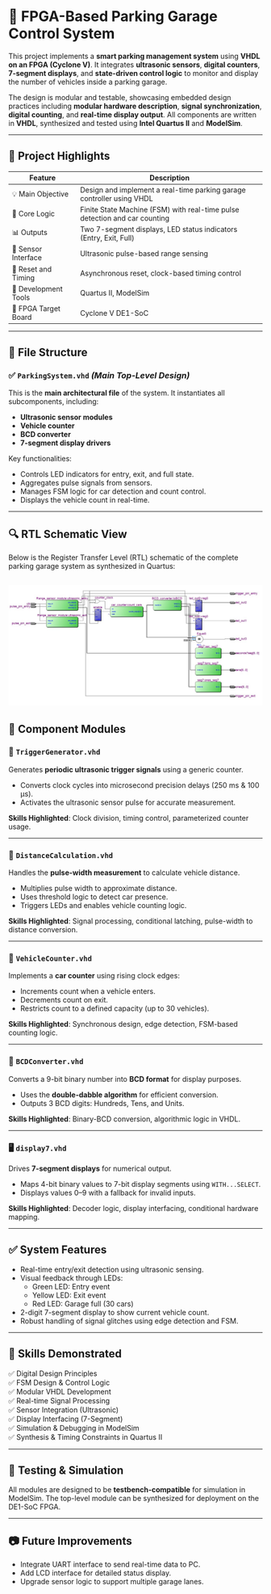# 🚗 FPGA-Based Parking Garage Control System

This project implements a **smart parking management system** using **VHDL on an FPGA (Cyclone V)**. It integrates **ultrasonic sensors**, **digital counters**, **7-segment displays**, and **state-driven control logic** to monitor and display the number of vehicles inside a parking garage. 

The design is modular and testable, showcasing embedded design practices including **modular hardware description**, **signal synchronization**, **digital counting**, and **real-time display output**. All components are written in **VHDL**, synthesized and tested using **Intel Quartus II** and **ModelSim**.

---

## 🧠 Project Highlights

| Feature                        | Description |
|-------------------------------|-------------|
| 💡 Main Objective             | Design and implement a real-time parking garage controller using VHDL |
| 🧮 Core Logic                 | Finite State Machine (FSM) with real-time pulse detection and car counting |
| 📊 Outputs                    | Two 7-segment displays, LED status indicators (Entry, Exit, Full) |
| 📏 Sensor Interface           | Ultrasonic pulse-based range sensing |
| 🔄 Reset and Timing           | Asynchronous reset, clock-based timing control |
| 🔬 Development Tools          | Quartus II, ModelSim |
| 🧩 FPGA Target Board          | Cyclone V DE1-SoC |

---

## 📁 File Structure

### ✅ `ParkingSystem.vhd` *(Main Top-Level Design)*
This is the **main architectural file** of the system. It instantiates all subcomponents, including:
- **Ultrasonic sensor modules**
- **Vehicle counter**
- **BCD converter**
- **7-segment display drivers**

Key functionalities:
- Controls LED indicators for entry, exit, and full state.
- Aggregates pulse signals from sensors.
- Manages FSM logic for car detection and count control.
- Displays the vehicle count in real-time.

---
## 🔍 RTL Schematic View

Below is the Register Transfer Level (RTL) schematic of the complete parking garage system as synthesized in Quartus:

![RTL View](RTL_View.png)
---

## 🔧 Component Modules

### 🔄 `TriggerGenerator.vhd`
Generates **periodic ultrasonic trigger signals** using a generic counter.
- Converts clock cycles into microsecond precision delays (250 ms & 100 µs).
- Activates the ultrasonic sensor pulse for accurate measurement.

**Skills Highlighted**: Clock division, timing control, parameterized counter usage.

---

### 📏 `DistanceCalculation.vhd`
Handles the **pulse-width measurement** to calculate vehicle distance.
- Multiplies pulse width to approximate distance.
- Uses threshold logic to detect car presence.
- Triggers LEDs and enables vehicle counting logic.

**Skills Highlighted**: Signal processing, conditional latching, pulse-width to distance conversion.

---

### 🧮 `VehicleCounter.vhd`
Implements a **car counter** using rising clock edges:
- Increments count when a vehicle enters.
- Decrements count on exit.
- Restricts count to a defined capacity (up to 30 vehicles).

**Skills Highlighted**: Synchronous design, edge detection, FSM-based counting logic.

---

### 🔢 `BCDConverter.vhd`
Converts a 9-bit binary number into **BCD format** for display purposes.
- Uses the **double-dabble algorithm** for efficient conversion.
- Outputs 3 BCD digits: Hundreds, Tens, and Units.

**Skills Highlighted**: Binary-BCD conversion, algorithmic logic in VHDL.

---

### 🖥️ `display7.vhd`
Drives **7-segment displays** for numerical output.
- Maps 4-bit binary values to 7-bit display segments using `WITH...SELECT`.
- Displays values 0–9 with a fallback for invalid inputs.

**Skills Highlighted**: Decoder logic, display interfacing, conditional hardware mapping.

---

## ✅ System Features

- Real-time entry/exit detection using ultrasonic sensing.
- Visual feedback through LEDs:
  - Green LED: Entry event
  - Yellow LED: Exit event
  - Red LED: Garage full (30 cars)
- 2-digit 7-segment display to show current vehicle count.
- Robust handling of signal glitches using edge detection and FSM.

---

## 📌 Skills Demonstrated

✅ Digital Design Principles  
✅ FSM Design & Control Logic  
✅ Modular VHDL Development  
✅ Real-time Signal Processing  
✅ Sensor Integration (Ultrasonic)  
✅ Display Interfacing (7-Segment)  
✅ Simulation & Debugging in ModelSim  
✅ Synthesis & Timing Constraints in Quartus II  

---

## 🧪 Testing & Simulation

All modules are designed to be **testbench-compatible** for simulation in ModelSim. The top-level module can be synthesized for deployment on the DE1-SoC FPGA.

---

## 📷 Future Improvements

- Integrate UART interface to send real-time data to PC.
- Add LCD interface for detailed status display.
- Upgrade sensor logic to support multiple garage lanes.


